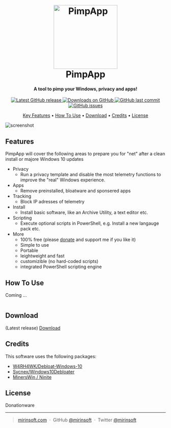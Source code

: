 <h1 align="center">
  <br>
  <a href="http://www.mirinsoft.com"><img src="https://github.com/mirinsoft/pimpapp/blob/master/icon.ico" alt="PimpApp" width="200"></a>
  <br>
  PimpApp
  <br>
</h1>

<h4 align="center">A tool to pimp your Windows, privacy and apps!</h4>

<p align="center">
<a href="https://github.com/mirinsoft/pimpapp/releases/latest" target="_blank">
<img alt="Latest GitHub release" src="https://img.shields.io/github/release/mirinsoft/pimpapp.svg?style=flat-square" />
</a>
	
<a href="https://github.com/mirinsoft/pimpapp/releases" target="_blank">
<img alt="Downloads on GitHub" src="https://img.shields.io/github/downloads/mirinsoft/pimpapp/total.svg?style=flat-square" />
</a>

<a href="https://github.com/mirinsoft/pimpapp/commits/master">
<img src="https://img.shields.io/github/last-commit/mirinsoft/pimpapp.svg?style=flat-square&logo=github&logoColor=white"
alt="GitHub last commit">
<a href="https://github.com/mirinsoft/pimpapp/issues">
<img src="https://img.shields.io/github/issues-raw/mirinsoft/pimpapp.svg?style=flat-square&logo=github&logoColor=white"
alt="GitHub issues">   
  
</p>

<p align="center">
  <a href="#Features">Key Features</a> •
  <a href="#how-to-use">How To Use</a> •
  <a href="#download">Download</a> •
  <a href="#credits">Credits</a> •
  <a href="#license">License</a>
</p>

![screenshot](https://github.com/mirinsoft/pimpapp/blob/master/pimpapp.png)

## Features

PimpApp will cover the following areas to prepare you for "net" after a clean install or majore Windows 10 updates

* Privacy 
	- Run a privacy template and disable the most telemetry functions to improve the "real" Windows experience.
* Apps 
	- Remove preinstalled, bloatware and sponsered apps
* Tracking 
	- Block IP adresses of telemetry
* Install 
	- Install basic software, like an Archive Utility, a text editor etc.
* Scripting
	- Execute optional scripts in PowerShell, e.g. Install a new langauge pack etc.
* More
	- 100% free (please [donate](https://www.paypal.com/cgi-bin/webscr?cmd=_donations&business=donate@mirinsoft.com&lc=US&item_name=%20Mirinsoft&no_note=0&cn=&currency_code=USD&bn=PP-DonationsBF:btn_donateCC_LG.gif:NonHosted) and support me if you like it)
	- Simple to use
	- Portable
	- leightweight and fast
	- customizible (no hard-coded scripts)
	- integrated PowerShell scripting engine

## How To Use

Coming ...

```bash

```


## Download

(Latest release) [Download](https://github.com/mirinsoft/pimpapp/releases) 

## Credits

This software uses the following packages:

- [W4RH4WK/Debloat-Windows-10](https://github.com/W4RH4WK/Debloat-Windows-10/)
- [Sycnex/Windows10Debloater](https://github.com/Sycnex/Windows10Debloater)
- [MinersWin / Ninite](https://github.com/MinersWin/Ninite)

## License

Donationware

---

> [mirinsoft.com](https://www.mirinsoft.com) &nbsp;&middot;&nbsp;
> GitHub [@mirinsoft](https://github.com/mirinsoft) &nbsp;&middot;&nbsp;
> Twitter [@mirinsoft](https://twitter.com/mirinsoft)


